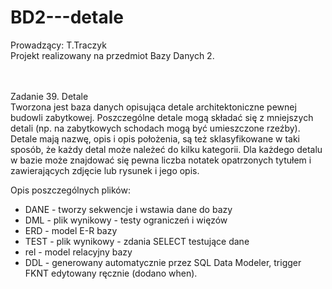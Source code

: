 # BD2---detale
Prowadzący: T.Traczyk
<br />
Projekt realizowany na przedmiot Bazy Danych 2. <br />

<br />
<br />
Zadanie 39. Detale<br />
Tworzona jest baza danych opisująca detale architektoniczne pewnej budowli zabytkowej. Poszczególne detale mogą składać się z mniejszych detali (np. na zabytkowych schodach mogą być umieszczone rzeźby). Detale mają nazwę, opis i opis położenia, są też sklasyfikowane w taki sposób, że każdy detal może należeć do kilku kategorii. Dla każdego detalu w bazie może znajdować się pewna liczba notatek opatrzonych tytułem i zawierających zdjęcie lub rysunek i jego opis.   
  
  
Opis poszczególnych plików:  
- DANE - tworzy sekwencje i wstawia dane do bazy  
- DML - plik wynikowy - testy ograniczeń i więzów  
- ERD - model E-R bazy  
- TEST - plik wynikowy - zdania SELECT testujące dane  
- rel - model relacyjny bazy  
- DDL - generowany automatycznie przez SQL Data Modeler, trigger FKNT edytowany ręcznie (dodano when).  




